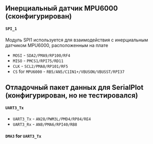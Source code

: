 ## Инерциальный датчик MPU6000 (сконфигурирован)

#### `SPI_1`
Модуль SPI1 используется для взаимодействия с инерциальным датчиком MPU6000, расположенным на плате

- `MOSI` - `SDA2/PMA9/RP100/RF4`
- `MISO` - `PMCS1/RPI75/RD11`
- `CLK` - `SCL2/PMA8/RP101/RF5`
- `CS` for `MPU6000` - `RB5/AN5/C1IN1+/VBUSON/VBUSST/RPI37`

## Отладочный пакет данных для SerialPlot (конфигурирован, но не тестировался)

#### `UART3_Tx`

- `UART3_Tx` - `AN28/PWM3L/PMD4/RP84/RE4`
- `UART3_Rx` - `AN8/PMA6/RPI40/RB8`

#### `DMA3` for `UART3_Tx`

